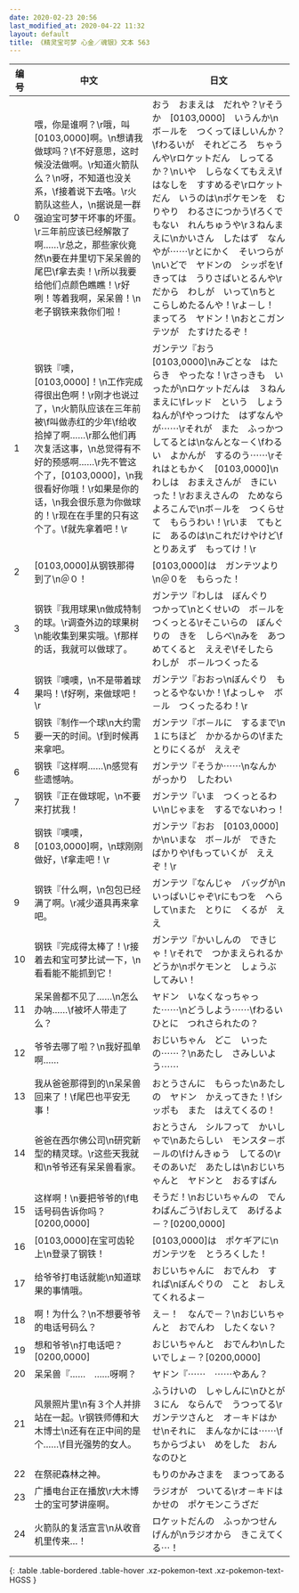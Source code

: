 ```yaml
---
date: 2020-02-23 20:56
last_modified_at: 2020-04-22 11:32
layout: default
title: 《精灵宝可梦 心金／魂银》文本 563
---
```

| 编号 | 中文 | 日文 |
| ---- | ---- | ---- |
| 0 | 喂，你是谁啊？\r哦，叫[0103,0000]啊。\n想请我做球吗？\f不好意思，这时候没法做啊。\r知道火箭队么？\n呀，不知道也没关系，\f接着说下去咯。\r火箭队这些人，\n据说是一群强迫宝可梦干坏事的坏蛋。\r三年前应该已经解散了啊……\r总之，那些家伙竟然\n要在井里切下呆呆兽的尾巴\f拿去卖！\r所以我要给他们点颜色瞧瞧！\r好咧！等着我啊，呆呆兽！\n老子钢铁来救你们啦！ | おう　おまえは　だれや？\rそうか　[0103,0000]　いうんか\nボ－ルを　つくってほしいんか？\fわるいが　それどころ　ちゃうんや\rロケットだん　しってるか？\nいや　しらなくてもええ\fはなしを　すすめるぞ\rロケットだん　いうのは\nポケモンを　むりやり　わるさにつかう\fろくでもない　れんちゅうや\r３ねんまえに\nかいさん　したはず　なんやが⋯⋯\rとにかく　そいつらが\nいどで　ヤドンの　シッポを\fきっては　うりさばいとるんや\rだから　わしが　いって\nちと　こらしめたるんや！\rよ－し！　まってろ　ヤドン！\nおとこガンテツが　たすけたるぞ！ |
| 1 | 钢铁『噢，[0103,0000]！\n工作完成得很出色啊！\r刚才也说过了，\n火箭队应该在三年前被\f叫做赤红的少年\f给收拾掉了啊……\r那么他们再次复活这事，\n总觉得有不好的预感啊……\r先不管这个了，[0103,0000]，\n我很看好你哦！\r如果是你的话，\n我会很乐意为你做球的！\r现在在手里的只有这个了。\f就先拿着吧！\r | ガンテツ『おう　[0103,0000]\nみごとな　はたらき　やったな！\rさっきも　いったが\nロケットだんは　３ねんまえに\fレッド　という　しょうねんが\fやっつけた　はずなんやが⋯⋯\rそれが　また　ふっかつ　してるとは\nなんとな－く\fわるい　よかんが　するのう⋯⋯\rそれはともかく　[0103,0000]\nわしは　おまえさんが　きにいった！\rおまえさんの　ためなら　よろこんで\nボ－ルを　つくらせて　もらうわい！\rいま　てもとに　あるのは\nこれだけやけど\fとりあえず　もってけ！\r |
| 2 | [0103,0000]从钢铁那得到了\n＠０！ | [0103,0000]は　ガンテツより\n＠０を　もらった！ |
| 3 | 钢铁『我用球果\n做成特制的球。\r调查外边的球果树\n能收集到果实哦。\f那样的话，我就可以做球了。 | ガンテツ『わしは　ぼんぐり　つかって\nとくせいの　ボ－ルを　つくっとる\rそこいらの　ぼんぐりの　きを　しらべ\nみを　あつめてくると　ええぞ\fそしたら　わしが　ボ－ルつくったる |
| 4 | 钢铁『噢噢，\n不是带着球果吗！\f好咧，来做球吧！\r | ガンテツ『おおっ\nぼんぐり　もっとるやないか！\fよっしゃ　ボ－ル　つくったるわ！\r |
| 5 | 钢铁『制作一个球\n大约需要一天的时间。\f到时候再来拿吧。 | ガンテツ『ボ－ルに　するまで\n１にちほど　かかるからの\fまた　とりにくるが　ええぞ |
| 6 | 钢铁『这样啊……\n感觉有些遗憾呐。 | ガンテツ『そうか⋯⋯\nなんか　がっかり　したわい |
| 7 | 钢铁『正在做球呢，\n不要来打扰我！ | ガンテツ『いま　つくっとるわい\nじゃまを　するでないわっ！ |
| 8 | 钢铁『噢噢，[0103,0000]啊，\n球刚刚做好，\f拿走吧！\r | ガンテツ『おお　[0103,0000]か\nいまな　ボ－ルが　できたばかりや\fもっていくが　ええぞ！\r |
| 9 | 钢铁『什么啊，\n包包已经满了啊。\r减少道具再来拿吧。 | ガンテツ『なんじゃ　バッグが\nいっぱいじゃぞ\rにもつを　へらして\nまた　とりに　くるが　ええ |
| 10 | 钢铁『完成得太棒了！\r接着去和宝可梦比试一下，\n看看能不能抓到它！ | ガンテツ『かいしんの　できじゃ！\rそれで　つかまえられるか　どうか\nポケモンと　しょうぶ　してみい！ |
| 11 | 呆呆兽都不见了……\n怎么办呐……\f被坏人带走了么？ | ヤドン　いなくなっちゃった⋯⋯\nどうしよう⋯⋯\fわるい　ひとに　つれさられたの？ |
| 12 | 爷爷去哪了啦？\n我好孤单啊…… | おじいちゃん　どこ　いったの⋯⋯？\nあたし　さみしいよう⋯⋯ |
| 13 | 我从爸爸那得到的\n呆呆兽回来了！\f尾巴也平安无事！ | おとうさんに　もらった\nあたしの　ヤドン　かえってきた！\fシッポも　また　はえてくるの！ |
| 14 | 爸爸在西尔佛公司\n研究新型的精灵球。\r这些天我就和\n爷爷还有呆呆兽看家。 | おとうさん　シルフって　かいしゃで\nあたらしい　モンスタ－ボ－ルの\fけんきゅう　してるの\rそのあいだ　あたしは\nおじいちゃんと　ヤドンと　おるすばん |
| 15 | 这样啊！\n要把爷爷的\f电话号码告诉你吗？[0200,0000] | そうだ！\nおじいちゃんの　でんわばんごう\fおしえて　あげるよ－？[0200,0000] |
| 16 | [0103,0000]在宝可齿轮上\n登录了钢铁！ | [0103,0000]は　ポケギアに\nガンテツを　とうろくした！ |
| 17 | 给爷爷打电话就能\n知道球果的事情哦。 | おじいちゃんに　おでんわ　すれば\nぼんぐりの　こと　おしえてくれるよ－ |
| 18 | 啊！为什么？\n不想要爷爷的电话号码么？ | え－！　なんで－？\nおじいちゃんと　おでんわ　したくない？ |
| 19 | 想和爷爷\n打电话吧？[0200,0000] | おじいちゃんと　おでんわ\nしたいでしょ－？[0200,0000] |
| 20 | 呆呆兽『……　……呀啊？ | ヤドン『⋯⋯　⋯⋯やあん？ |
| 21 | 风景照片里\n有３个人并排站在一起。\r钢铁师傅和大木博士\n还有在正中间的是个……\f目光强势的女人。 | ふうけいの　しゃしんに\nひとが　３にん　ならんで　うつってる\rガンテツさんと　オ－キドはかせ\nそれに　まんなかには⋯⋯\fちからづよい　めをした　おんなのひと |
| 22 | 在祭祀森林之神。 | もりのかみさまを　まつってある |
| 23 | 广播电台正在播放\r大木博士的宝可梦讲座啊。 | ラジオが　ついてる\rオ－キドはかせの　ポケモンこうざだ |
| 24 | 火箭队的复活宣言\n从收音机里传来…！ | ロケットだんの　ふっかつせんげんが\nラジオから　きこえてくる⋯！ |
{: .table .table-bordered .table-hover .xz-pokemon-text .xz-pokemon-text-HGSS }